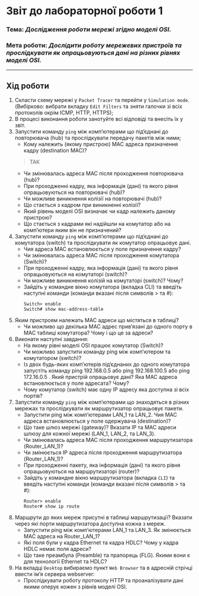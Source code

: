 # Звіт до лабораторної роботи 1
### Тема: _Дослідження роботи мережі згідно моделі OSI._
### Мета роботи: _Дослідити роботу мережевих пристроїв та прослідкувати як опрацьовуються дані на різних рівнях моделі OSI._
---
## Хід роботи
1. Скласти схему мережі у `Packet Tracer` та перейти у `Simulation mode`. (Вибірково: вибрати вкладку `Edit Filters` та зняти галочки зі всіх протоколів окрім ICMP, HTTP, HTTPS);
1. В процесі виконання роботи занотуйте всі відповіді та внесіть їх у звіт.
1. Запустити команду `ping` між комп’ютерами що під’єднані до повторювача (hub) та прослідкувати передачу пакетів між ними;
    - Кому належить (якому пристрою) MAC адреса призначення кадру (destination МАС)?
    > TAK
    - Чи змінювалась адреса MAC після проходження повторювача (hub)?
    - При проходженні кадру, яка інформація (дані) та якого рівня опрацьовуються на повторювачі (hub)?
    - Чи можливе виникнення колізії на повторювачі (hub)?
    - Що стається з кадром при виникненні колізії?
    - Який рівень моделі OSI визначає чи кадр належить даному пристрою?
    - Що стається з кадрами які надійшли на комутатор або на комп’ютери яким він не призначений?
1. Запустити команду `ping` між комп’ютерами що під’єднані до комутатора (switch) та прослідкувати як комутатор опрацьовує дані.
    - Чия адреса MAC встановлюється у поле призначення кадру?
    - Чи змінювалась адреса MAC після проходження комутатора (Switch)?
    - При проходженні кадру, яка інформація (дані) та якого рівня опрацьовуються на комутаторі (switch)?
    - Чи можливе виникнення колізій на комутаторі (switch)? Чому?
    - Зайдіть у командне вікно комутатора (вкладка CLI) та введіть наступні команди (команди вказані після символів > та #):
        ```shell script
        Switch> enable
        Switch# show mac-address-table
        ```
1. Яким пристроям належать МАС адреси що містяться в таблиці?
    - Чи можливо що декілька МАС адрес прив’язані до одного порту в МАС таблиці комутатора? Чому і що це за адреси?
1. Виконати наступні завдання:
    - На якому рівні моделі OSI працює комутатор (Switch)?
    - Чи можливо запустити команду ping між комп’ютером та комутатором (switch)?
    - Із двох будь-яких комп’ютерів під’єднаних до одного комутатора запустіть команду ping 192.168.0.5 або ping 192.168.100.5 або ping 172.16.0.5 . Який пристрій опрацьовує дані? Яка МАС адреса встановлюється у поле адресата? Чому?
    - Чому комутатор (switch) має одну ІР адресу яка доступна зі всіх портів?
1. Запустити команду `ping` між комп’ютерами що знаходяться в різних мережах та прослідкувати як маршрутизатор опрацьовує пакети.
    - Запустити ping між комп’ютерами LAN_1 та LAN_2. Чия МАС адреса встановлюється у поле одержувача (destination)?
    - Що таке шлюз мережі (gateway)? Вказати IP та МАС адреси шлюзу для кожної мережі (LAN_1, LAN_2, та LAN_3).
    - Чи змінювалась адреса MAC після проходження маршрутизатора (Router_LAN_1)? 
    - Чи змінюється ІР адреса після проходження маршрутизатора (Router_LAN_1)?
    - При проходженні пакету, яка інформація (дані) та якого рівня опрацьовуються на маршрутизаторі (router)?
    - Зайдіть у командне вікно маршрутизатора (вкладка `CLI`) та введіть наступні команди (команди вказані після символів > та #):
        ```shell script
        Router> enable
        Router# show ip route
        ```
1. Маршрути до яких мереж присутні в таблиці маршрутизації? Вказати через які порти маршрутизатора доступна кожна з мереж.
    - Запустити ping між комп’ютерами LAN_1 та LAN_3. Як змінюється МАС адреса на Router_LAN_1?
    - Які поля були у кадра Ethernet та кадра HDLC? Чому у кадра HDLC немає поля адреси?
    - Що таке преамбула (Preamble) та прапорець (FLG). Якими вони є для технології Ethernet та HDLC?
1. На вкладці `Desktop` вибираємо пункт `Web Browser` та в адресній стрічці ввести ім’я сервера webserver:
    - Прослідкувати роботу протоколу HTTP та проаналізувати дані якими оперує кожен з рівнів моделі OSI.
